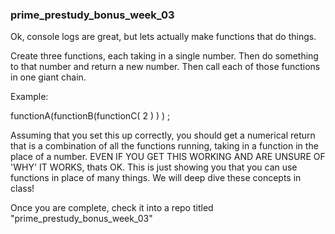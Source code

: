 <h3>prime_prestudy_bonus_week_03</h3>

Ok, console logs are great, but lets actually make functions that do things.

Create three functions, each taking in a single number. Then do something to that number and return a new number. Then call each of those functions in one giant chain.

Example:

functionA(functionB(functionC( 2 ) ) ) ;

Assuming that you set this up correctly, you should get a numerical return that is a combination of all the functions running, taking in a function in the place of a number. EVEN IF YOU GET THIS WORKING AND ARE UNSURE OF 'WHY' IT WORKS, thats OK. This is just showing you that you can use functions in place of many things. We will deep dive these concepts in class!

Once you are complete, check it into a repo titled "prime_prestudy_bonus_week_03"
